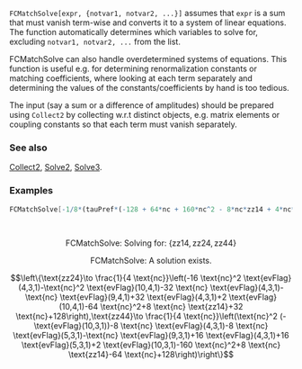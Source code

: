 `FCMatchSolve[expr, {notvar1, notvar2, ...}]` assumes that `expr` is a sum that must vanish term-wise and converts it to a system of linear equations. The function automatically determines which variables to solve for, excluding `notvar1, notvar2, ...` from the list.

FCMatchSolve can also handle overdetermined systems of equations. This function is useful e.g. for determining renormalization constants or matching coefficients, where looking at each term separately and determining the values of the constants/coefficients by hand is too tedious.

The input (say a sum or a difference of amplitudes) should be prepared using `Collect2` by collecting w.r.t distinct objects, e.g. matrix elements or coupling constants so that each term must vanish separately.

### See also

[Collect2](Collect2), [Solve2](Solve2), [Solve3](Solve3).

### Examples

```mathematica
FCMatchSolve[-1/8*(tauPref*(-128 + 64*nc + 160*nc^2 - 8*nc*zz14 + 4*nc*zz44 - 16*evFlag[4, 3, 1] + 8*nc*evFlag[4, 3, 1] - 16*evFlag[5, 3, 1] + 8*nc*evFlag[5, 3, 1] + nc*evFlag[9, 3, 1] - 2*evFlag[10, 3, 1] + nc^2*evFlag[10, 3, 1])*OP[Q])/nc + (tauPref*(-96*nc - 96*nc^2 + 4*nc*zz24 - 4*nc*zz44 - 16*evFlag[4, 3, 1] + 24*nc*evFlag[4, 3, 1] + 16*nc^2*evFlag[4, 3, 1] + 16*evFlag[5, 3, 1] - 8*nc*evFlag[5, 3, 1] - nc*evFlag[9, 3, 1] + nc*evFlag[9, 4, 1] + 2*evFlag[10, 3, 1] - nc^2*evFlag[10, 3, 1] - 2*evFlag[10, 4, 1] + nc^2*evFlag[10, 4, 1])*OP[QS])/(4*nc), {OP[_], nc, evFlag[__],tauPref}] 
  
 

```

$$\text{FCMatchSolve: Solving for: }\{\text{zz14},\text{zz24},\text{zz44}\}$$

$$\text{FCMatchSolve: A solution exists.}$$

$$\left\{\text{zz24}\to \frac{1}{4 \text{nc}}\left(-16 \text{nc}^2 \text{evFlag}(4,3,1)-\text{nc}^2 \text{evFlag}(10,4,1)-32 \text{nc} \text{evFlag}(4,3,1)-\text{nc} \text{evFlag}(9,4,1)+32 \text{evFlag}(4,3,1)+2 \text{evFlag}(10,4,1)-64 \text{nc}^2+8 \text{nc} \text{zz14}+32 \text{nc}+128\right),\text{zz44}\to \frac{1}{4 \text{nc}}\left(\text{nc}^2 (-\text{evFlag}(10,3,1))-8 \text{nc} \text{evFlag}(4,3,1)-8 \text{nc} \text{evFlag}(5,3,1)-\text{nc} \text{evFlag}(9,3,1)+16 \text{evFlag}(4,3,1)+16 \text{evFlag}(5,3,1)+2 \text{evFlag}(10,3,1)-160 \text{nc}^2+8 \text{nc} \text{zz14}-64 \text{nc}+128\right)\right\}$$